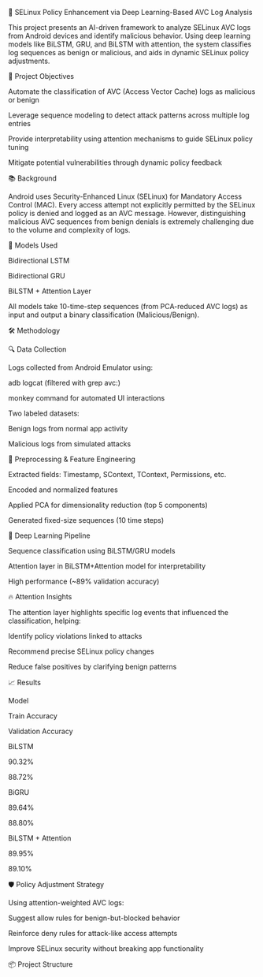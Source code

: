 🔐 SELinux Policy Enhancement via Deep Learning-Based AVC Log Analysis

This project presents an AI-driven framework to analyze SELinux AVC logs from Android devices and identify malicious behavior. Using deep learning models like BiLSTM, GRU, and BiLSTM with attention, the system classifies log sequences as benign or malicious, and aids in dynamic SELinux policy adjustments.

📌 Project Objectives

Automate the classification of AVC (Access Vector Cache) logs as malicious or benign

Leverage sequence modeling to detect attack patterns across multiple log entries

Provide interpretability using attention mechanisms to guide SELinux policy tuning

Mitigate potential vulnerabilities through dynamic policy feedback

📚 Background

Android uses Security-Enhanced Linux (SELinux) for Mandatory Access Control (MAC). Every access attempt not explicitly permitted by the SELinux policy is denied and logged as an AVC message. However, distinguishing malicious AVC sequences from benign denials is extremely challenging due to the volume and complexity of logs.

🧠 Models Used

Bidirectional LSTM

Bidirectional GRU

BiLSTM + Attention Layer

All models take 10-time-step sequences (from PCA-reduced AVC logs) as input and output a binary classification (Malicious/Benign).

🛠️ Methodology

🔍 Data Collection

Logs collected from Android Emulator using:

adb logcat (filtered with grep avc:)

monkey command for automated UI interactions

Two labeled datasets:

Benign logs from normal app activity

Malicious logs from simulated attacks

🧹 Preprocessing & Feature Engineering

Extracted fields: Timestamp, SContext, TContext, Permissions, etc.

Encoded and normalized features

Applied PCA for dimensionality reduction (top 5 components)

Generated fixed-size sequences (10 time steps)

🧠 Deep Learning Pipeline

Sequence classification using BiLSTM/GRU models

Attention layer in BiLSTM+Attention model for interpretability

High performance (~89% validation accuracy)

🔥 Attention Insights

The attention layer highlights specific log events that influenced the classification, helping:

Identify policy violations linked to attacks

Recommend precise SELinux policy changes

Reduce false positives by clarifying benign patterns

📈 Results

Model

Train Accuracy

Validation Accuracy

BiLSTM

90.32%

88.72%

BiGRU

89.64%

88.80%

BiLSTM + Attention

89.95%

89.10%

🛡️ Policy Adjustment Strategy

Using attention-weighted AVC logs:

Suggest allow rules for benign-but-blocked behavior

Reinforce deny rules for attack-like access attempts

Improve SELinux security without breaking app functionality

📦 Project Structure

